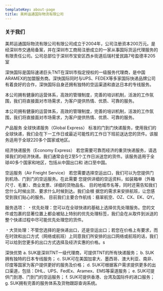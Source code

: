 ```yaml
---
templateKey: about-page
title: 美邦运通国际物流有限公司
---
```

### 关于我们

美邦运通国际物流有限公司有限公司成立于2004年，公司注册资本200万元。是经深圳市交通局备案，并在深圳市工商局注册成立的一家从事国际货运代理服务的有限责任公司。公司总部位于深圳市宝安区西乡街道后瑞村爱民路7号盈德丰205室



深快国际是国际速递巨头TNT在深圳市指定授权的一级服务代理商，是中国ARAMEX的加盟服务商。深快国际同时与UPS、FEDEX等多家国际快递品牌公司有着良好的合作，深快国际自身还拥有独特的空运渠道和直达日本的专线服务。



本公司拥有健康的运营体系，高效的管理制度，完善的培训机制，活泼的工作氛围，我们将直接面对市场需求，为客户提供热情、优质、可靠的服务。



本公司拥有健康的运营体系，高效的管理制度，完善的培训机制，活泼的工作氛围，我们将直接面对市场需求，为客户提供热情、优质、可靠的服务。



产品服务 全球快递服务（Global Express） 标准的门到门快递服务，使用我们的全球快递，我们会在下一工作日或最近可能性的工作日下班前送达您的货件。该服务适用于全球220多个国家或地区。



经济快递服务（Economy Express） 若您需要可靠而经济的重货快递服务，请选择我们的经济快递。我们通常会在2至5个工作日派送您的货件。该服务适用于全球40多个国家和地区，包括从中国出口和 进口至中国。



空运服务（Air Freight Service） 若您需要选择空运出口，我们可以为您提供门到机场、门到门的空运服务。在此需要 您提供详细的空运资料，如装箱单（外箱尺寸、毛重）、商业发票、详细的货物品名、 目的地城市名等，同时还需告知我们您什么时候出货、要求什么时候到达。我们会根 据您的需求来安排航班，让您感受到我们贴心的服务。 目前我们主要合作航线：翡翠航空、OZ、CX、EK、QY。



服务选项： ﹡优先处理：您可以在全球快递的基础上选择优先处理服务。您的文件或包裹的显著位置上都会被贴上特别的优先处理标签，我们会在从取件到派送的整个快递过程中尽可能优先处理您的货件。



﹡大货处理：不管您选择的是快递出口，还是空运出口；若您在价格上有要求，而在时效和出口方式（网络或航班）上同意我们所安排的出口网络或航班的话，我们可以给到您更多的出口方式选择及经济实惠的价格。s



深快优势 a. SUK是深圳TNT一级代理商，可提供TNT的所有快递服务； b. SUK拥有独特的日本专线服务； c. SUK可在美国加拿大、墨西哥、澳大利亚、南非、印度等国家为客户提供更好的服务及价格； d. SUK可根据客户需求提供更多的出口渠道，包括：DHL、UPS、FedEx、Aramex、EMS等渠道服务； e. SUK可提供门到港、门到门的空运服务； f. SUK可提供香港、台湾及国际件的进口服务； g. SUK拥有完善的服务体系及货物跟踪查询系统。
